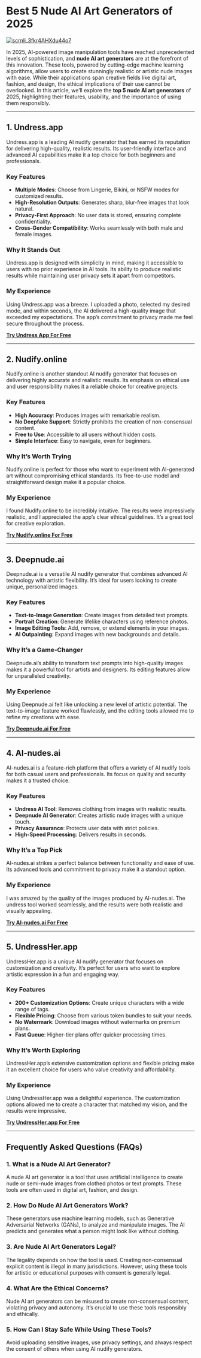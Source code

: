 # Best 5 Nude AI Art Generators of 2025

[![scrnli_3fkr4AHXdu44o7](https://github.com/user-attachments/assets/f119116d-5a1f-4662-bdff-8afc50141e95)](https://top-ai-tools.click/MMMEaP)

In 2025, AI-powered image manipulation tools have reached unprecedented levels of sophistication, and **nude AI art generators** are at the forefront of this innovation. These tools, powered by cutting-edge machine learning algorithms, allow users to create stunningly realistic or artistic nude images with ease. While their applications span creative fields like digital art, fashion, and design, the ethical implications of their use cannot be overlooked. In this article, we’ll explore the **top 5 nude AI art generators** of 2025, highlighting their features, usability, and the importance of using them responsibly.

---

## 1. Undress.app

Undress.app is a leading AI nudify generator that has earned its reputation for delivering high-quality, realistic results. Its user-friendly interface and advanced AI capabilities make it a top choice for both beginners and professionals.

### Key Features
- **Multiple Modes**: Choose from Lingerie, Bikini, or NSFW modes for customized results.
- **High-Resolution Outputs**: Generates sharp, blur-free images that look natural.
- **Privacy-First Approach**: No user data is stored, ensuring complete confidentiality.
- **Cross-Gender Compatibility**: Works seamlessly with both male and female images.

### Why It Stands Out
Undress.app is designed with simplicity in mind, making it accessible to users with no prior experience in AI tools. Its ability to produce realistic results while maintaining user privacy sets it apart from competitors.

### My Experience
Using Undress.app was a breeze. I uploaded a photo, selected my desired mode, and within seconds, the AI delivered a high-quality image that exceeded my expectations. The app’s commitment to privacy made me feel secure throughout the process.

[**Try Undress App For Free**](https://top-ai-tools.click/MMMEaP)  

---

## 2. Nudify.online

Nudify.online is another standout AI nudify generator that focuses on delivering highly accurate and realistic results. Its emphasis on ethical use and user responsibility makes it a reliable choice for creative projects.

### Key Features
- **High Accuracy**: Produces images with remarkable realism.
- **No Deepfake Support**: Strictly prohibits the creation of non-consensual content.
- **Free to Use**: Accessible to all users without hidden costs.
- **Simple Interface**: Easy to navigate, even for beginners.

### Why It’s Worth Trying
Nudify.online is perfect for those who want to experiment with AI-generated art without compromising ethical standards. Its free-to-use model and straightforward design make it a popular choice.

### My Experience
I found Nudify.online to be incredibly intuitive. The results were impressively realistic, and I appreciated the app’s clear ethical guidelines. It’s a great tool for creative exploration.

[**Try Nudify.online For Free**](https://top-ai-tools.click/MMMEaP)  

---

## 3. Deepnude.ai

Deepnude.ai is a versatile AI nudify generator that combines advanced AI technology with artistic flexibility. It’s ideal for users looking to create unique, personalized images.

### Key Features
- **Text-to-Image Generation**: Create images from detailed text prompts.
- **Portrait Creation**: Generate lifelike characters using reference photos.
- **Image Editing Tools**: Add, remove, or extend elements in your images.
- **AI Outpainting**: Expand images with new backgrounds and details.

### Why It’s a Game-Changer
Deepnude.ai’s ability to transform text prompts into high-quality images makes it a powerful tool for artists and designers. Its editing features allow for unparalleled creativity.

### My Experience
Using Deepnude.ai felt like unlocking a new level of artistic potential. The text-to-image feature worked flawlessly, and the editing tools allowed me to refine my creations with ease.

[**Try Deepnude.ai For Free**](https://top-ai-tools.click/MMMEaP)  

---

## 4. AI-nudes.ai

AI-nudes.ai is a feature-rich platform that offers a variety of AI nudify tools for both casual users and professionals. Its focus on quality and security makes it a trusted choice.

### Key Features
- **Undress AI Tool**: Removes clothing from images with realistic results.
- **Deepnude AI Generator**: Creates artistic nude images with a unique touch.
- **Privacy Assurance**: Protects user data with strict policies.
- **High-Speed Processing**: Delivers results in seconds.

### Why It’s a Top Pick
AI-nudes.ai strikes a perfect balance between functionality and ease of use. Its advanced tools and commitment to privacy make it a standout option.

### My Experience
I was amazed by the quality of the images produced by AI-nudes.ai. The undress tool worked seamlessly, and the results were both realistic and visually appealing.

[**Try AI-nudes.ai For Free**](https://top-ai-tools.click/MMMEaP)  

---

## 5. UndressHer.app

UndressHer.app is a unique AI nudify generator that focuses on customization and creativity. It’s perfect for users who want to explore artistic expression in a fun and engaging way.

### Key Features
- **200+ Customization Options**: Create unique characters with a wide range of tags.
- **Flexible Pricing**: Choose from various token bundles to suit your needs.
- **No Watermark**: Download images without watermarks on premium plans.
- **Fast Queue**: Higher-tier plans offer quicker processing times.

### Why It’s Worth Exploring
UndressHer.app’s extensive customization options and flexible pricing make it an excellent choice for users who value creativity and affordability.

### My Experience
Using UndressHer.app was a delightful experience. The customization options allowed me to create a character that matched my vision, and the results were impressive.

[**Try UndressHer.app For Free**](https://top-ai-tools.click/MMMEaP)  

---

## Frequently Asked Questions (FAQs)

### 1. What is a Nude AI Art Generator?
A nude AI art generator is a tool that uses artificial intelligence to create nude or semi-nude images from clothed photos or text prompts. These tools are often used in digital art, fashion, and design.

### 2. How Do Nude AI Art Generators Work?
These generators use machine learning models, such as Generative Adversarial Networks (GANs), to analyze and manipulate images. The AI predicts and generates what a person might look like without clothing.

### 3. Are Nude AI Art Generators Legal?
The legality depends on how the tool is used. Creating non-consensual explicit content is illegal in many jurisdictions. However, using these tools for artistic or educational purposes with consent is generally legal.

### 4. What Are the Ethical Concerns?
Nude AI art generators can be misused to create non-consensual content, violating privacy and autonomy. It’s crucial to use these tools responsibly and ethically.

### 5. How Can I Stay Safe While Using These Tools?
Avoid uploading sensitive images, use privacy settings, and always respect the consent of others when using AI nudify generators.